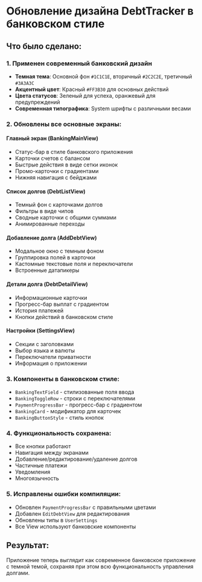 # Обновление дизайна DebtTracker в банковском стиле

## Что было сделано:

### 1. Применен современный банковский дизайн
- **Темная тема**: Основной фон `#1C1C1E`, вторичный `#2C2C2E`, третичный `#3A3A3C`
- **Акцентный цвет**: Красный `#FF3B30` для основных действий
- **Цвета статусов**: Зеленый для успеха, оранжевый для предупреждений
- **Современная типографика**: System шрифты с различными весами

### 2. Обновлены все основные экраны:

#### Главный экран (BankingMainView)
- Статус-бар в стиле банковского приложения
- Карточки счетов с балансом
- Быстрые действия в виде сетки иконок
- Промо-карточки с градиентами
- Нижняя навигация с бейджами

#### Список долгов (DebtListView)
- Темный фон с карточками долгов
- Фильтры в виде чипов
- Сводные карточки с общими суммами
- Анимированные переходы

#### Добавление долга (AddDebtView)
- Модальное окно с темным фоном
- Группировка полей в карточки
- Кастомные текстовые поля и переключатели
- Встроенные датапикеры

#### Детали долга (DebtDetailView)
- Информационные карточки
- Прогресс-бар выплат с градиентом
- История платежей
- Кнопки действий в банковском стиле

#### Настройки (SettingsView)
- Секции с заголовками
- Выбор языка и валюты
- Переключатели приватности
- Информация о приложении

### 3. Компоненты в банковском стиле:
- `BankingTextField` - стилизованные поля ввода
- `BankingToggleRow` - строки с переключателями
- `PaymentProgressBar` - прогресс-бар с градиентом
- `BankingCard` - модификатор для карточек
- `BankingButtonStyle` - стиль кнопок

### 4. Функциональность сохранена:
- Все кнопки работают
- Навигация между экранами
- Добавление/редактирование/удаление долгов
- Частичные платежи
- Уведомления
- Многоязычность

### 5. Исправлены ошибки компиляции:
- Обновлен `PaymentProgressBar` с правильными цветами
- Добавлен `EditDebtView` для редактирования
- Обновлены типы в `UserSettings`
- Все View используют банковские компоненты

## Результат:
Приложение теперь выглядит как современное банковское приложение с темной темой, сохраняя при этом всю функциональность управления долгами.